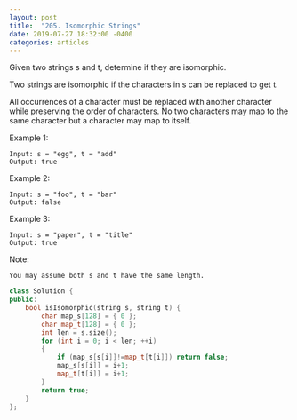 ```yaml
---
layout: post
title:  "205. Isomorphic Strings"
date: 2019-07-27 18:32:00 -0400
categories: articles
---
```


Given two strings s and t, determine if they are isomorphic.

Two strings are isomorphic if the characters in s can be replaced to get t.

All occurrences of a character must be replaced with another character while preserving the order of characters. No two characters may map to the same character but a character may map to itself.

Example 1:
```
Input: s = "egg", t = "add"
Output: true
```
Example 2:
```
Input: s = "foo", t = "bar"
Output: false
```
Example 3:
```
Input: s = "paper", t = "title"
Output: true
```
Note:
```
You may assume both s and t have the same length.
```
```c++
class Solution {
public:
    bool isIsomorphic(string s, string t) {
        char map_s[128] = { 0 };
        char map_t[128] = { 0 };
        int len = s.size();
        for (int i = 0; i < len; ++i)
        {
            if (map_s[s[i]]!=map_t[t[i]]) return false;
            map_s[s[i]] = i+1;
            map_t[t[i]] = i+1;
        }
        return true;   
    }
};
```